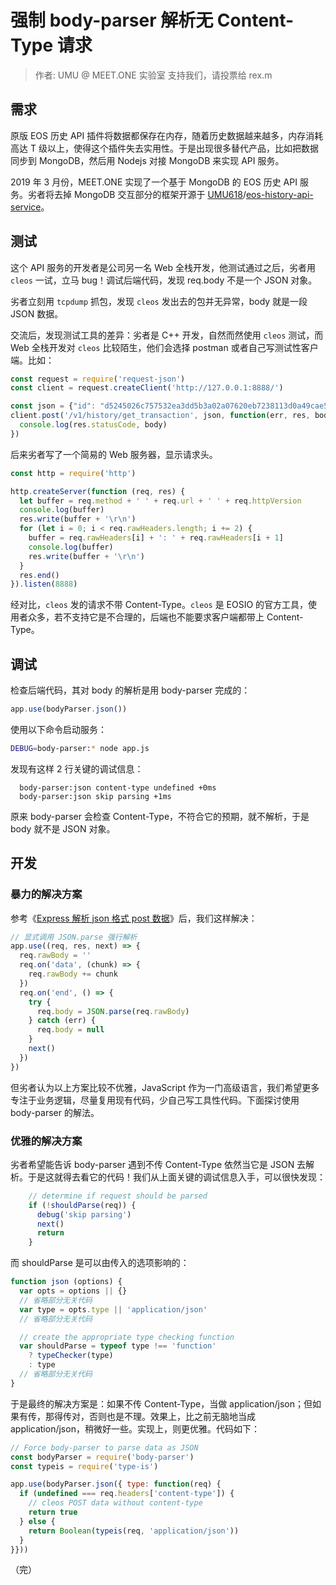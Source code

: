 # 强制 body-parser 解析无 Content-Type 请求

> 作者: UMU @ MEET.ONE 实验室
> 支持我们，请投票给 rex.m

## 需求

原版 EOS 历史 API 插件将数据都保存在内存，随着历史数据越来越多，内存消耗高达 T 级以上，使得这个插件失去实用性。于是出现很多替代产品，比如把数据同步到 MongoDB，然后用 Nodejs 对接 MongoDB 来实现 API 服务。

2019 年 3 月份，MEET.ONE 实现了一个基于 MongoDB 的 EOS 历史 API 服务。劣者将去掉 MongoDB 交互部分的框架开源于 [UMU618](https://github.com/UMU618)/[eos-history-api-service](https://github.com/UMU618/eos-history-api-service)。

## 测试

这个 API 服务的开发者是公司另一名 Web 全栈开发，他测试通过之后，劣者用 `cleos` 一试，立马 bug！调试后端代码，发现 req.body 不是一个 JSON 对象。

劣者立刻用 `tcpdump` 抓包，发现 `cleos` 发出去的包并无异常，body 就是一段 JSON 数据。

交流后，发现测试工具的差异：劣者是 C++ 开发，自然而然使用 `cleos` 测试，而 Web 全栈开发对 `cleos` 比较陌生，他们会选择 postman 或者自己写测试性客户端。比如：

```js
const request = require('request-json')
const client = request.createClient('http://127.0.0.1:8888/')

const json = {"id": "d5245026c757532ea3dd5b3a02a07620eb7238113d0a49cae5ebb93921a34135"};
client.post('/v1/history/get_transaction', json, function(err, res, body) {
  console.log(res.statusCode, body)
})
```

后来劣者写了一个简易的 Web 服务器，显示请求头。

```js
const http = require('http')

http.createServer(function (req, res) {
  let buffer = req.method + ' ' + req.url + ' ' + req.httpVersion
  console.log(buffer)
  res.write(buffer + '\r\n')
  for (let i = 0; i < req.rawHeaders.length; i += 2) {
    buffer = req.rawHeaders[i] + ': ' + req.rawHeaders[i + 1]
    console.log(buffer)
    res.write(buffer + '\r\n')
  }
  res.end()
}).listen(8888)
```

经对比，`cleos` 发的请求不带 Content-Type。`cleos` 是 EOSIO 的官方工具，使用者众多，若不支持它是不合理的，后端也不能要求客户端都带上 Content-Type。

## 调试

检查后端代码，其对 body 的解析是用 body-parser 完成的：

```js
app.use(bodyParser.json())
```

使用以下命令启动服务：

```bash
DEBUG=body-parser:* node app.js
```

发现有这样 2 行关键的调试信息：

```
  body-parser:json content-type undefined +0ms
  body-parser:json skip parsing +1ms
```

原来 body-parser 会检查 Content-Type，不符合它的预期，就不解析，于是 body 就不是 JSON 对象。

## 开发

### 暴力的解决方案

参考《[Express 解析 json 格式 post 数据](https://cnodejs.org/topic/54929c5561491ead0cc7bff2)》后，我们这样解决：

```js
// 显式调用 JSON.parse 强行解析
app.use((req, res, next) => {
  req.rawBody = ''
  req.on('data', (chunk) => {
    req.rawBody += chunk
  })
  req.on('end', () => {
    try {
      req.body = JSON.parse(req.rawBody)
    } catch (err) {
      req.body = null
    }
    next()
  })
})
```

但劣者认为以上方案比较不优雅，JavaScript 作为一门高级语言，我们希望更多专注于业务逻辑，尽量复用现有代码，少自己写工具性代码。下面探讨使用 body-parser 的解法。

### 优雅的解决方案

劣者希望能告诉 body-parser 遇到不传 Content-Type 依然当它是 JSON 去解析。于是这就得去看它的代码！我们从上面关键的调试信息入手，可以很快发现：

```js
    // determine if request should be parsed
    if (!shouldParse(req)) {
      debug('skip parsing')
      next()
      return
    }
```

而 shouldParse 是可以由传入的选项影响的：

```js
function json (options) {
  var opts = options || {}
  // 省略部分无关代码
  var type = opts.type || 'application/json'
  // 省略部分无关代码

  // create the appropriate type checking function
  var shouldParse = typeof type !== 'function'
    ? typeChecker(type)
    : type
  // 省略部分无关代码
}
```

于是最终的解决方案是：如果不传 Content-Type，当做 application/json；但如果有传，那得传对，否则也是不理。效果上，比之前无脑地当成 application/json，稍微好一些。实现上，则更优雅。代码如下：

```js
// Force body-parser to parse data as JSON
const bodyParser = require('body-parser')
const typeis = require('type-is')

app.use(bodyParser.json({ type: function(req) {
  if (undefined === req.headers['content-type']) {
    // cleos POST data without content-type
    return true
  } else {
    return Boolean(typeis(req, 'application/json'))
  }
}}))
```
（完）
